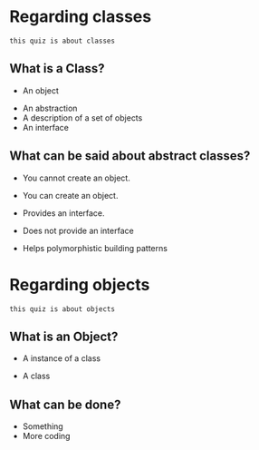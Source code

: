 # Regarding classes
	this quiz is about classes

## What is a Class?
 - An object
 + An abstraction
 + A description of a set of objects
 + An interface

## What can be said about abstract classes?
 + You cannot create an object.
 - You can create an object.
 + Provides an interface.
 - Does not provide an interface
 + Helps polymorphistic building patterns

# Regarding objects
	this quiz is about objects

## What is an Object?
 + A instance of a class
 - A class

## What can be done?
 - Something
 - More coding
